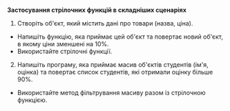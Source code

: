**Застосування стрілочних функцій в складніших сценаріях**

1. Створіть об'єкт, який містить дані про товари (назва, ціна). 
* Напишіть функцію, яка приймає цей об'єкт та повертає новий об'єкт, в якому ціни зменшені на 10%. 
* Використайте стрілочні функції.


2. Напишіть програму, яка приймає масив об'єктів студентів (ім'я, оцінка) та повертає список студентів, які отримали оцінку більше 90%.
* Використайте метод фільтрування масиву разом із стрілочною функцією.
